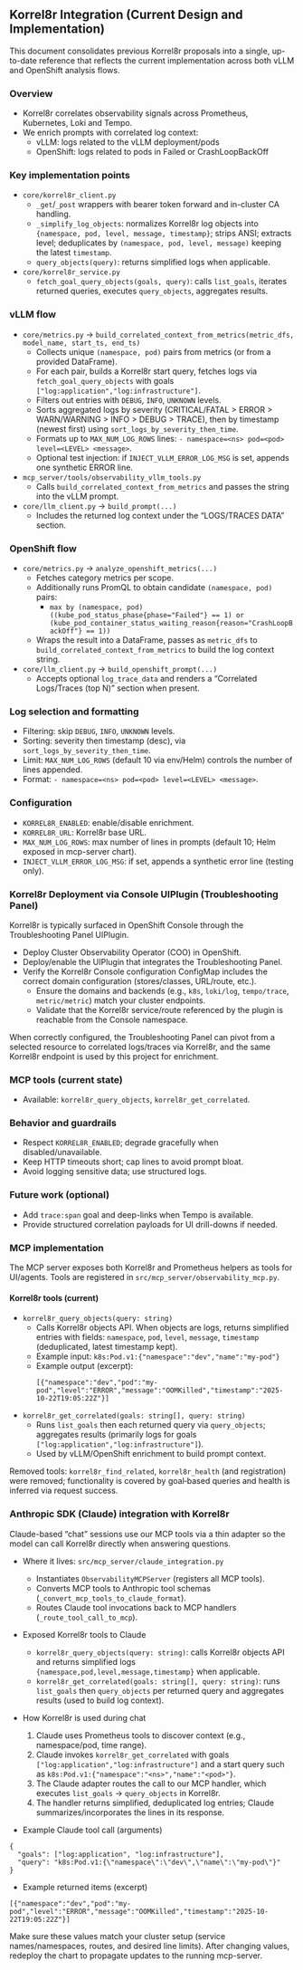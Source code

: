 ## Korrel8r Integration (Current Design and Implementation)

This document consolidates previous Korrel8r proposals into a single, up-to-date reference that reflects the current implementation across both vLLM and OpenShift analysis flows.

### Overview
- Korrel8r correlates observability signals across Prometheus, Kubernetes, Loki and Tempo.
- We enrich prompts with correlated log context:
  - vLLM: logs related to the vLLM deployment/pods
  - OpenShift: logs related to pods in Failed or CrashLoopBackOff

### Key implementation points
- `core/korrel8r_client.py`
  - `_get`/`_post` wrappers with bearer token forward and in-cluster CA handling.
  - `_simplify_log_objects`: normalizes Korrel8r log objects into `{namespace, pod, level, message, timestamp}`; strips ANSI; extracts level; deduplicates by `(namespace, pod, level, message)` keeping the latest `timestamp`.
  - `query_objects(query)`: returns simplified logs when applicable.
- `core/korrel8r_service.py`
  - `fetch_goal_query_objects(goals, query)`: calls `list_goals`, iterates returned queries, executes `query_objects`, aggregates results.

### vLLM flow
- `core/metrics.py` → `build_correlated_context_from_metrics(metric_dfs, model_name, start_ts, end_ts)`
  - Collects unique `(namespace, pod)` pairs from metrics (or from a provided DataFrame).
  - For each pair, builds a Korrel8r start query, fetches logs via `fetch_goal_query_objects` with goals `["log:application","log:infrastructure"]`.
  - Filters out entries with `DEBUG`, `INFO`, `UNKNOWN` levels.
  - Sorts aggregated logs by severity (CRITICAL/FATAL > ERROR > WARN/WARNING > INFO > DEBUG > TRACE), then by timestamp (newest first) using `sort_logs_by_severity_then_time`.
  - Formats up to `MAX_NUM_LOG_ROWS` lines: `- namespace=<ns> pod=<pod> level=<LEVEL> <message>`.
  - Optional test injection: if `INJECT_VLLM_ERROR_LOG_MSG` is set, appends one synthetic ERROR line.
- `mcp_server/tools/observability_vllm_tools.py`
  - Calls `build_correlated_context_from_metrics` and passes the string into the vLLM prompt.
- `core/llm_client.py` → `build_prompt(...)`
  - Includes the returned log context under the “LOGS/TRACES DATA” section.

### OpenShift flow
- `core/metrics.py` → `analyze_openshift_metrics(...)`
  - Fetches category metrics per scope.
  - Additionally runs PromQL to obtain candidate `(namespace, pod)` pairs:
    - `max by (namespace, pod) ((kube_pod_status_phase{phase="Failed"} == 1) or (kube_pod_container_status_waiting_reason{reason="CrashLoopBackOff"} == 1))`
  - Wraps the result into a DataFrame, passes as `metric_dfs` to `build_correlated_context_from_metrics` to build the log context string.
- `core/llm_client.py` → `build_openshift_prompt(...)`
  - Accepts optional `log_trace_data` and renders a “Correlated Logs/Traces (top N)” section when present.

### Log selection and formatting
- Filtering: skip `DEBUG`, `INFO`, `UNKNOWN` levels.
- Sorting: severity then timestamp (desc), via `sort_logs_by_severity_then_time`.
- Limit: `MAX_NUM_LOG_ROWS` (default 10 via env/Helm) controls the number of lines appended.
- Format: `- namespace=<ns> pod=<pod> level=<LEVEL> <message>`.

### Configuration
- `KORREL8R_ENABLED`: enable/disable enrichment.
- `KORREL8R_URL`: Korrel8r base URL.
- `MAX_NUM_LOG_ROWS`: max number of lines in prompts (default 10; Helm exposed in mcp-server chart).
- `INJECT_VLLM_ERROR_LOG_MSG`: if set, appends a synthetic error line (testing only).

### Korrel8r Deployment via Console UIPlugin (Troubleshooting Panel)
Korrel8r is typically surfaced in OpenShift Console through the Troubleshooting Panel UIPlugin.

- Deploy Cluster Observability Operator (COO) in OpenShift.
- Deploy/enable the UIPlugin that integrates the Troubleshooting Panel.
- Verify the Korrel8r Console configuration ConfigMap includes the correct domain configuration (stores/classes, URL/route, etc.).
  - Ensure the domains and backends (e.g., `k8s`, `loki/log`, `tempo/trace`, `metric/metric`) match your cluster endpoints.
  - Validate that the Korrel8r service/route referenced by the plugin is reachable from the Console namespace.

When correctly configured, the Troubleshooting Panel can pivot from a selected resource to correlated logs/traces via Korrel8r, and the same Korrel8r endpoint is used by this project for enrichment.

### MCP tools (current state)
- Available: `korrel8r_query_objects`, `korrel8r_get_correlated`.

### Behavior and guardrails
- Respect `KORREL8R_ENABLED`; degrade gracefully when disabled/unavailable.
- Keep HTTP timeouts short; cap lines to avoid prompt bloat.
- Avoid logging sensitive data; use structured logs.

### Future work (optional)
- Add `trace:span` goal and deep-links when Tempo is available.
- Provide structured correlation payloads for UI drill-downs if needed.


### MCP implementation

The MCP server exposes both Korrel8r and Prometheus helpers as tools for UI/agents. Tools are registered in `src/mcp_server/observability_mcp.py`.

#### Korrel8r tools (current)
- `korrel8r_query_objects(query: string)`
  - Calls Korrel8r objects API. When objects are logs, returns simplified entries with fields: `namespace`, `pod`, `level`, `message`, `timestamp` (deduplicated, latest timestamp kept).
  - Example input: `k8s:Pod.v1:{"namespace":"dev","name":"my-pod"}`
  - Example output (excerpt):
    ```
    [{"namespace":"dev","pod":"my-pod","level":"ERROR","message":"OOMKilled","timestamp":"2025-10-22T19:05:22Z"}]
    ```
- `korrel8r_get_correlated(goals: string[], query: string)`
  - Runs `list_goals` then each returned query via `query_objects`; aggregates results (primarily logs for goals `["log:application","log:infrastructure"]`).
  - Used by vLLM/OpenShift enrichment to build prompt context.

Removed tools: `korrel8r_find_related`, `korrel8r_health` (and registration) were removed; functionality is covered by goal‐based queries and health is inferred via request success.

### Anthropic SDK (Claude) integration with Korrel8r
Claude-based “chat” sessions use our MCP tools via a thin adapter so the model can call Korrel8r directly when answering questions.

- Where it lives: `src/mcp_server/claude_integration.py`
  - Instantiates `ObservabilityMCPServer` (registers all MCP tools).
  - Converts MCP tools to Anthropic tool schemas (`_convert_mcp_tools_to_claude_format`).
  - Routes Claude tool invocations back to MCP handlers (`_route_tool_call_to_mcp`).

- Exposed Korrel8r tools to Claude
  - `korrel8r_query_objects(query: string)`: calls Korrel8r objects API and returns simplified logs `{namespace,pod,level,message,timestamp}` when applicable.
  - `korrel8r_get_correlated(goals: string[], query: string)`: runs `list_goals` then `query_objects` per returned query and aggregates results (used to build log context).

- How Korrel8r is used during chat
  1) Claude uses Prometheus tools to discover context (e.g., namespace/pod, time range).
  2) Claude invokes `korrel8r_get_correlated` with goals `["log:application","log:infrastructure"]` and a start query such as `k8s:Pod.v1:{"namespace":"<ns>","name":"<pod>"}`.
  3) The Claude adapter routes the call to our MCP handler, which executes `list_goals` → `query_objects` in Korrel8r.
  4) The handler returns simplified, deduplicated log entries; Claude summarizes/incorporates the lines in its response.

- Example Claude tool call (arguments)
```
{
  "goals": ["log:application", "log:infrastructure"],
  "query": "k8s:Pod.v1:{\"namespace\":\"dev\",\"name\":\"my-pod\"}"
}
```

- Example returned items (excerpt)
```
[{"namespace":"dev","pod":"my-pod","level":"ERROR","message":"OOMKilled","timestamp":"2025-10-22T19:05:22Z"}]
```

Make sure these values match your cluster setup (service names/namespaces, routes, and desired line limits). After changing values, redeploy the chart to propagate updates to the running mcp-server.


